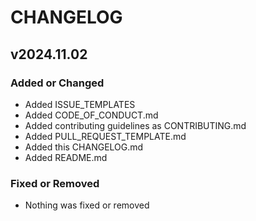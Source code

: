 # CHANGELOG

## v2024.11.02

### Added or Changed

- Added ISSUE_TEMPLATES
- Added CODE_OF_CONDUCT.md
- Added contributing guidelines as CONTRIBUTING.md
- Added PULL_REQUEST_TEMPLATE.md
- Added this CHANGELOG.md
- Added README.md

### Fixed or Removed

- Nothing was fixed or removed
